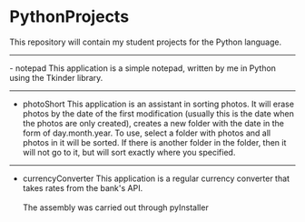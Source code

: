 # PythonProjects

This repository will contain my student projects for the Python language.

<hr>
- notepad
This application is a simple notepad, written by me in Python using the Tkinder library.
<hr>

- photoShort
This application is an assistant in sorting photos.
It will erase photos by the date of the first modification (usually this is the date when the photos are only created), creates a new folder with the date in the form of day.month.year.
To use, select a folder with photos and all photos in it will be sorted.
If there is another folder in the folder, then it will not go to it, but will sort exactly where you specified.
<hr>

- сurrencyСonverter
This application is a regular currency converter that takes rates from the bank's API.
<br><br>
The assembly was carried out through pyInstaller
